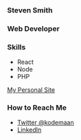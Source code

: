 ### Steven Smith

### Web Developer

### Skills
* React
* Node
* PHP

[My Personal Site](https://kodemaan-personal-site.netlify.app)

### How to Reach Me
* [Twitter @kodemaan](https://twitter.com/kodemaan)
* [LinkedIn](https://www.linkedin.com/in/steven-smith-b4b5a41b/)
